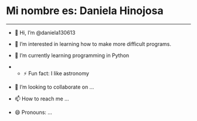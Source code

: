 # Mi nombre es: Daniela Hinojosa
---

- 👋 Hi, I’m @daniela130613
- 👀 I’m interested in learning how to make more difficult programs.
- 🌱 I’m currently learning programming in Python
- - ⚡ Fun fact: I like astronomy

- 💞️ I’m looking to collaborate on ...
- 📫 How to reach me ...
- 😄 Pronouns: ...


<!---
daniela130613/daniela130613 is a ✨ special ✨ repository because its `README.md` (this file) appears on your GitHub profile.
You can click the Preview link to take a look at your changes.
--->
